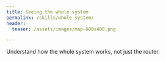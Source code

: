 ```yaml
---
title: Seeing the whole system
permalink: /skills/whole-system/
header:
  teaser: /assets/images/map-600x400.png

---
```

Understand how the whole system works, not just the router.

